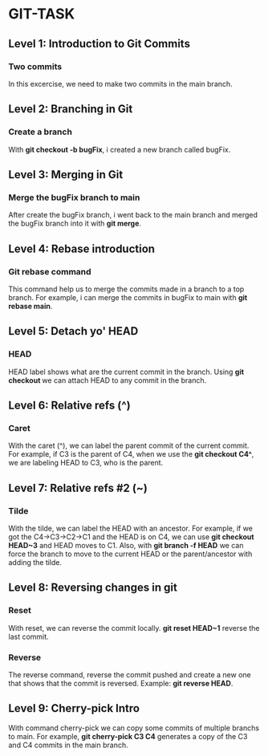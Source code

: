 # GIT-TASK

## Level 1: Introduction to Git Commits

### Two commits

In this excercise, we need to make two commits in the main branch.

## Level 2: Branching in Git

### Create a branch

With **git checkout -b bugFix**, i created a new branch called bugFix.

## Level 3: Merging in Git

### Merge the bugFix branch to main

After create the bugFix branch, i went back to the main branch and merged the bugFix branch into it with **git merge**.

## Level 4: Rebase introduction

### Git rebase command

This command help us to merge the commits made in a branch to a top branch. For example, i can merge the commits in bugFix to main with **git rebase main**.

## Level 5: Detach yo' HEAD

### HEAD

HEAD label shows what are the current commit in the branch. Using **git checkout <any commit>** we can attach HEAD to any commit in the branch.

## Level 6: Relative refs (^) 

### Caret

With the caret (^), we can label the parent commit of the current commit. For example, if C3 is the parent of C4, when we use the **git checkout C4^**,
we are labeling HEAD to C3, who is the parent.

## Level 7: Relative refs #2 (~)

### Tilde

With the tilde, we can label the HEAD with an ancestor. For example, if we got the C4->C3->C2->C1 and the HEAD is on C4, we can use **git checkout HEAD~3**
and HEAD moves to C1. Also, with **git branch -f <branch> HEAD** we can force the branch to move to the current HEAD or the parent/ancestor with adding the tilde.

## Level 8: Reversing changes in git

### Reset

With reset, we can reverse the commit locally. **git reset HEAD~1** reverse the last commit.

### Reverse

The reverse command, reverse the commit pushed and create a new one that shows that the commit is reversed. Example: **git reverse HEAD**.

## Level 9: Cherry-pick Intro

With command cherry-pick we can copy some commits of multiple branchs to main. For example, **git cherry-pick C3 C4** generates a copy of the C3 and C4 commits
in the main branch.

